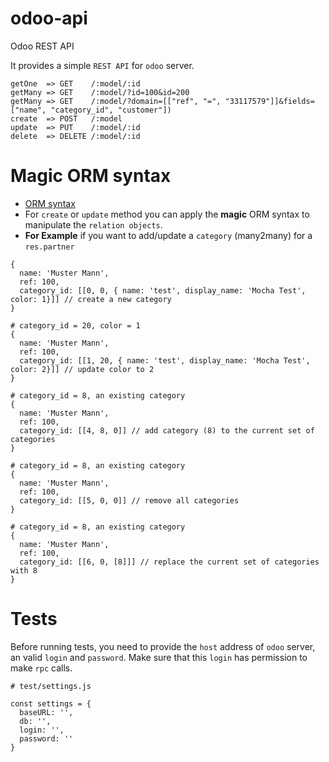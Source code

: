 # odoo-api
Odoo REST API

It provides a simple `REST API` for `odoo` server.

```
getOne  => GET    /:model/:id
getMany => GET    /:model/?id=100&id=200
getMany => GET    /:model/?domain=[["ref", "=", "33117579"]]&fields=["name", "category_id", "customer"])
create  => POST   /:model
update  => PUT    /:model/:id
delete  => DELETE /:model/:id
```

# Magic ORM syntax

- [ORM syntax](https://www.odoo.com/documentation/9.0/reference/orm.html)
- For `create` or `update` method you can apply the **magic** ORM syntax to manipulate the `relation objects`.
- **For Example** if you want to add/update a `category` (many2many) for a `res.partner`

```
{
  name: 'Muster Mann',
  ref: 100,
  category_id: [[0, 0, { name: 'test', display_name: 'Mocha Test', color: 1}]] // create a new category
}
```

```
# category_id = 20, color = 1
{
  name: 'Muster Mann',
  ref: 100,
  category_id: [[1, 20, { name: 'test', display_name: 'Mocha Test', color: 2}]] // update color to 2
}
```

```
# category_id = 8, an existing category
{
  name: 'Muster Mann',
  ref: 100,
  category_id: [[4, 8, 0]] // add category (8) to the current set of categories
}
```

```
# category_id = 8, an existing category
{
  name: 'Muster Mann',
  ref: 100,
  category_id: [[5, 0, 0]] // remove all categories
}
```

```
# category_id = 8, an existing category
{
  name: 'Muster Mann',
  ref: 100,
  category_id: [[6, 0, [8]]] // replace the current set of categories with 8
}
```

# Tests

Before running tests, you need to provide the `host` address of `odoo` server, an valid `login` and `password`. 
Make sure that this `login` has permission to make `rpc` calls.

```
# test/settings.js

const settings = {
  baseURL: '',
  db: '',
  login: '',
  password: ''
} 
```
